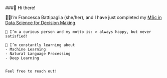 ###👋 Hi there!
	
🙋‍♀️I’m Francesca Battipaglia (she/her), and I have just completed my [MSc in Data Science for Decision Making](https://www.maastrichtuniversity.nl/education/partner-program-master/data-science-decision-making).
	
	
	👀 I’m a curious person and my motto is: > always happy, but never satisfied!
	
	🌱 I’m constantly learning about
	- Machine Learning
	- Natural Language Processing
	- Deep Learning
	
	
	Feel free to reach out!
